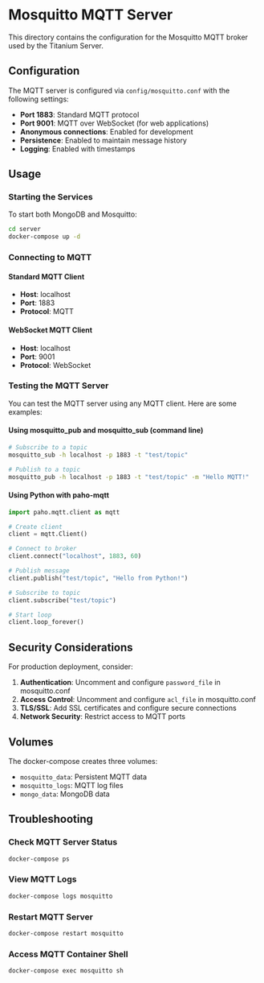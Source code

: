 # Mosquitto MQTT Server

This directory contains the configuration for the Mosquitto MQTT broker used by the Titanium Server.

## Configuration

The MQTT server is configured via `config/mosquitto.conf` with the following settings:

- **Port 1883**: Standard MQTT protocol
- **Port 9001**: MQTT over WebSocket (for web applications)
- **Anonymous connections**: Enabled for development
- **Persistence**: Enabled to maintain message history
- **Logging**: Enabled with timestamps

## Usage

### Starting the Services

To start both MongoDB and Mosquitto:

```bash
cd server
docker-compose up -d
```

### Connecting to MQTT

#### Standard MQTT Client
- **Host**: localhost
- **Port**: 1883
- **Protocol**: MQTT

#### WebSocket MQTT Client
- **Host**: localhost
- **Port**: 9001
- **Protocol**: WebSocket

### Testing the MQTT Server

You can test the MQTT server using any MQTT client. Here are some examples:

#### Using mosquitto_pub and mosquitto_sub (command line)

```bash
# Subscribe to a topic
mosquitto_sub -h localhost -p 1883 -t "test/topic"

# Publish to a topic
mosquitto_pub -h localhost -p 1883 -t "test/topic" -m "Hello MQTT!"
```

#### Using Python with paho-mqtt

```python
import paho.mqtt.client as mqtt

# Create client
client = mqtt.Client()

# Connect to broker
client.connect("localhost", 1883, 60)

# Publish message
client.publish("test/topic", "Hello from Python!")

# Subscribe to topic
client.subscribe("test/topic")

# Start loop
client.loop_forever()
```

## Security Considerations

For production deployment, consider:

1. **Authentication**: Uncomment and configure `password_file` in mosquitto.conf
2. **Access Control**: Uncomment and configure `acl_file` in mosquitto.conf
3. **TLS/SSL**: Add SSL certificates and configure secure connections
4. **Network Security**: Restrict access to MQTT ports

## Volumes

The docker-compose creates three volumes:
- `mosquitto_data`: Persistent MQTT data
- `mosquitto_logs`: MQTT log files
- `mongo_data`: MongoDB data

## Troubleshooting

### Check MQTT Server Status
```bash
docker-compose ps
```

### View MQTT Logs
```bash
docker-compose logs mosquitto
```

### Restart MQTT Server
```bash
docker-compose restart mosquitto
```

### Access MQTT Container Shell
```bash
docker-compose exec mosquitto sh
``` 
